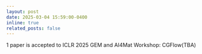 ```yaml
---
layout: post
date: 2025-03-04 15:59:00-0400
inline: true
related_posts: false
---
```


1 paper is accepted to ICLR 2025 GEM and AI4Mat Workshop: CGFlow(TBA)
